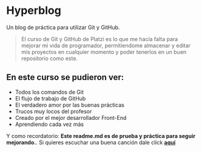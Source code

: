 # Hyperblog
Un blog de práctica para utilizar Git y GitHub.
> El curso de Git y GitHub de Platzi es lo que me hacía falta para mejorar mi vida de programador, permitiendome almacenar y editar mis proyectos en cualquier momento y poder tenerlos en un buen repositorio como este.

## En este curso se pudieron ver:
* Todos los comandos de Git
* El flujo de trabajo de GitHub
* El verdadero amor por las buenas prácticas
* Trucos muy locos del profesor
* Creado por el mejor desarrollador Front-End
* Aprendiendo cada vez más

Y como recordatorio: **Este readme.md es de prueba y práctica para seguir mejorando.**. Si quieres escuchar una buena canción dale click [**aquí**](https://www.youtube.com/watch?v=ww7UQTDsPEc&ab_channel=FeidVEVO "aquí")
